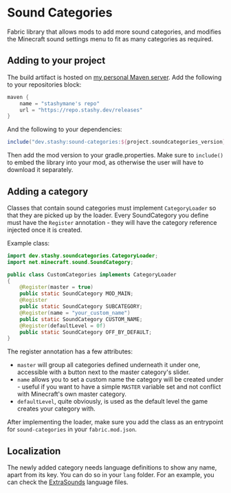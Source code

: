 # Sound Categories

Fabric library that allows mods to add more sound categories, and modifies the Minecraft sound settings menu to fit as
many categories as required.

## Adding to your project

The build artifact is hosted on [my personal Maven server](https://repo.stashy.dev). Add the following to your
repositories block:

```groovy
maven {
    name = "stashymane's repo"
    url = "https://repo.stashy.dev/releases"
}
```

And the following to your dependencies:

```groovy
include("dev.stashy:sound-categories:${project.soundcategories_version}")
```

Then add the mod version to your gradle.properties. Make sure to `include()` to embed the library into your mod, as otherwise the user will have to download
it separately.

## Adding a category

Classes that contain sound categories must implement `CategoryLoader` so that they are picked up by the loader. Every
SoundCategory you define must have the `Register` annotation - they will have the category reference injected once it is
created.

Example class:

```java
import dev.stashy.soundcategories.CategoryLoader;
import net.minecraft.sound.SoundCategory;

public class CustomCategories implements CategoryLoader
{
    @Register(master = true)
    public static SoundCategory MOD_MAIN;
    @Register
    public static SoundCategory SUBCATEGORY;
    @Register(name = "your_custom_name")
    public static SoundCategory CUSTOM_NAME;
    @Register(defaultLevel = 0f)
    public static SoundCategory OFF_BY_DEFAULT;
}
```

The register annotation has a few attributes:

* `master` will group all categories defined underneath it under one, accessible with a button next to the master
  category's slider.
* `name` allows you to set a custom name the category will be created under - useful if you want to have a
  simple `MASTER` variable set and not conflict with Minecraft's own master category.
* `defaultLevel`, quite obviously, is used as the default level the game creates your category with.

After implementing the loader, make sure you add the class as an entrypoint for `sound-categories` in
your `fabric.mod.json`.

## Localization

The newly added category needs language definitions to show any name, apart from its key. You can do so in your `lang`
folder. For an example, you can check the
[ExtraSounds](https://github.com/stashymane/extra-sounds/) language files.
